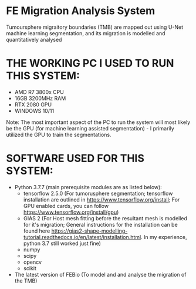 # FE Migration Analysis System
Tumoursphere migraitory boundaries (TMB) are mapped out using U-Net machine learning segmentation, and its migration is modelled and quantitatively analysed

# THE WORKING PC I USED TO RUN THIS SYSTEM:
- AMD R7 3800x CPU
- 16GB 3200MHz RAM
- RTX 2080 GPU
- WINDOWS 10/11

Note: The most important aspect of the PC to run the system will most likely be the GPU (for machine learning assisted segmentation) - I primarily utilized the GPU to train the segmentations.
# SOFTWARE USED FOR THIS SYSTEM:
- Python 3.7.7 (main prerequisite modules are as listed below):
  - tensorflow 2.5.0 (For tumorusphere segmentation; tensorflow installation are outlined in https://www.tensorflow.org/install; For GPU enabled cards, you can follow https://www.tensorflow.org/install/gpu)
  - GIAS 2 (For Host mesh fitting before the resultant mesh is modelled for it's migration; General instructions for the installation can be found here https://gias2-shape-modelling-tutorial.readthedocs.io/en/latest/installation.html. In my experience, python 3.7 still worked just fine)
  - numpy
  - scipy
  - opencv
  - scikit
- The latest version of FEBio (To model and and analyse the migration of the TMB)





